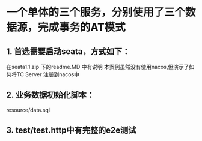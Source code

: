 # 一个单体的三个服务，分别使用了三个数据源，完成事务的AT模式
## 1. 首选需要启动seata，方式如下：
在seata1.1.zip 下的readme.MD 中有说明
本案例虽然没有使用nacos,但演示了如何将TC Server 注册到nacos中
## 2. 业务数据初始化脚本：
resource/data.sql

## 3. test/test.http中有完整的e2e测试
